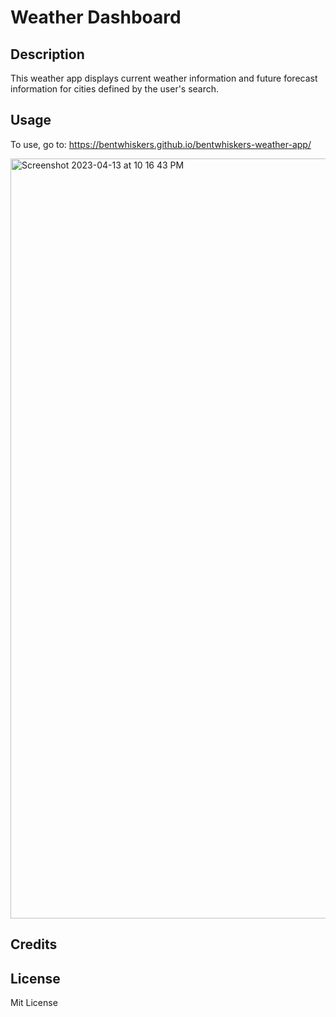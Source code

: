 # Weather Dashboard

## Description
This weather app displays current weather information and future forecast information for cities defined by the user's search. 

## Usage
To use, go to: https://bentwhiskers.github.io/bentwhiskers-weather-app/

<img width="1216" alt="Screenshot 2023-04-13 at 10 16 43 PM" src="https://user-images.githubusercontent.com/126021339/231924997-6d85bb7d-c94f-48fe-8a26-c34d100a7edf.png">

## Credits

## License
Mit License
